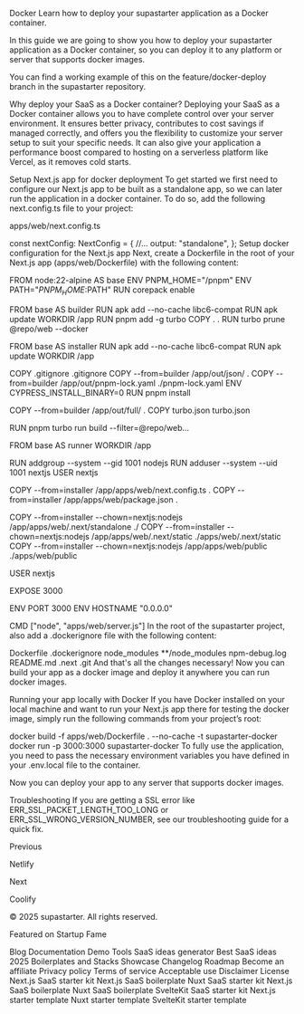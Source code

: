 Docker
Learn how to deploy your supastarter application as a Docker container.

In this guide we are going to show you how to deploy your supastarter application as a Docker container, so you can deploy it to any platform or server that supports docker images.

You can find a working example of this on the feature/docker-deploy branch in the supastarter repository.

Why deploy your SaaS as a Docker container?
Deploying your SaaS as a Docker container allows you to have complete control over your server environment. It ensures better privacy, contributes to cost savings if managed correctly, and offers you the flexibility to customize your server setup to suit your specific needs. It can also give your application a performance boost compared to hosting on a serverless platform like Vercel, as it removes cold starts.

Setup Next.js app for docker deployment
To get started we first need to configure our Next.js app to be built as a standalone app, so we can later run the application in a docker container. To do so, add the following next.config.ts file to your project:

apps/web/next.config.ts

const nextConfig: NextConfig = {
  //...
  output: "standalone",
};
Setup docker configuration for the Next.js app
Next, create a Dockerfile in the root of your Next.js app (apps/web/Dockerfile) with the following content:


FROM node:22-alpine AS base
ENV PNPM_HOME="/pnpm"
ENV PATH="$PNPM_HOME:$PATH"
RUN corepack enable
 
FROM base AS builder
RUN apk add --no-cache libc6-compat
RUN apk update
WORKDIR /app
RUN pnpm add -g turbo
COPY . .
RUN turbo prune @repo/web --docker
 
FROM base AS installer
RUN apk add --no-cache libc6-compat
RUN apk update
WORKDIR /app
 
COPY .gitignore .gitignore
COPY --from=builder /app/out/json/ .
COPY --from=builder /app/out/pnpm-lock.yaml ./pnpm-lock.yaml
ENV CYPRESS_INSTALL_BINARY=0
RUN pnpm install
 
COPY --from=builder /app/out/full/ .
COPY turbo.json turbo.json
 
RUN pnpm turbo run build --filter=@repo/web...
 
FROM base AS runner
WORKDIR /app
 
RUN addgroup --system --gid 1001 nodejs
RUN adduser --system --uid 1001 nextjs
USER nextjs
 
COPY --from=installer /app/apps/web/next.config.ts .
COPY --from=installer /app/apps/web/package.json .
 
COPY --from=installer --chown=nextjs:nodejs /app/apps/web/.next/standalone ./
COPY --from=installer --chown=nextjs:nodejs /app/apps/web/.next/static ./apps/web/.next/static
COPY --from=installer --chown=nextjs:nodejs /app/apps/web/public ./apps/web/public
 
USER nextjs
 
EXPOSE 3000
 
ENV PORT 3000
ENV HOSTNAME "0.0.0.0"
 
CMD ["node", "apps/web/server.js"]
In the root of the supastarter project, also add a .dockerignore file with the following content:


Dockerfile
.dockerignore
node_modules
**/node_modules
npm-debug.log
README.md
.next
.git
And that's all the changes necessary! Now you can build your app as a docker image and deploy it anywhere you can run docker images.

Running your app locally with Docker
If you have Docker installed on your local machine and want to run your Next.js app there for testing the docker image, simply run the following commands from your project’s root:


docker build -f apps/web/Dockerfile . --no-cache -t supastarter-docker
docker run -p 3000:3000 supastarter-docker
To fully use the application, you need to pass the necessary environment variables you have defined in your .env.local file to the container.

Now you can deploy your app to any server that supports docker images.

Troubleshooting
If you are getting a SSL error like ERR_SSL_PACKET_LENGTH_TOO_LONG or ERR_SSL_WRONG_VERSION_NUMBER, see our troubleshooting guide for a quick fix.

Previous

Netlify

Next

Coolify

© 2025 supastarter. All rights reserved.

Featured on Startup Fame



Blog
Documentation
Demo
Tools
SaaS ideas generator
Best SaaS ideas 2025
Boilerplates and Stacks
Showcase
Changelog
Roadmap
Become an affiliate
Privacy policy
Terms of service
Acceptable use
Disclaimer
License
Next.js SaaS starter kit
Next.js SaaS boilerplate
Nuxt SaaS starter kit
Next.js SaaS boilerplate
Nuxt SaaS boilerplate
SvelteKit SaaS starter kit
Next.js starter template
Nuxt starter template
SvelteKit starter template

